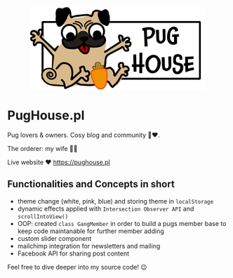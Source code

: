 <p align="center">
  <img width="400" src="/img/Logo pughouse.png">
</p>

# PugHouse.pl

Pug lovers & owners. Cosy blog and community 🐾❤️.

The orderer: my wife 👩‍🦱

Live website ❤ https://pughouse.pl

## Functionalities and Concepts in short

- theme change (white, pink, blue) and storing theme in `localStorage`
- dynamic effects applied with `Intersection Observer API` and `scrollIntoView()`
- OOP: created `class GangMember` in order to build a pugs member base to keep code maintanable for further member adding
- custom slider component
- mailchimp integration for newsletters and mailing
- Facebook API for sharing post content

Feel free to dive deeper into my source code! 😉
